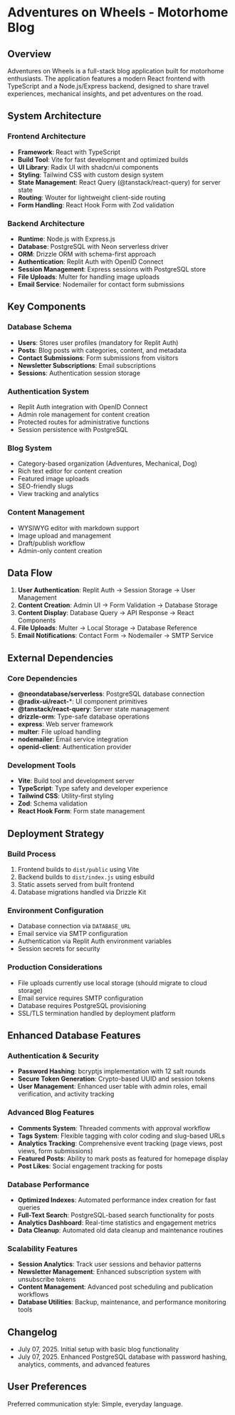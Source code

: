 # Adventures on Wheels - Motorhome Blog

## Overview

Adventures on Wheels is a full-stack blog application built for motorhome enthusiasts. The application features a modern React frontend with TypeScript and a Node.js/Express backend, designed to share travel experiences, mechanical insights, and pet adventures on the road.

## System Architecture

### Frontend Architecture
- **Framework**: React with TypeScript
- **Build Tool**: Vite for fast development and optimized builds
- **UI Library**: Radix UI with shadcn/ui components
- **Styling**: Tailwind CSS with custom design system
- **State Management**: React Query (@tanstack/react-query) for server state
- **Routing**: Wouter for lightweight client-side routing
- **Form Handling**: React Hook Form with Zod validation

### Backend Architecture
- **Runtime**: Node.js with Express.js
- **Database**: PostgreSQL with Neon serverless driver
- **ORM**: Drizzle ORM with schema-first approach
- **Authentication**: Replit Auth with OpenID Connect
- **Session Management**: Express sessions with PostgreSQL store
- **File Uploads**: Multer for handling image uploads
- **Email Service**: Nodemailer for contact form submissions

## Key Components

### Database Schema
- **Users**: Stores user profiles (mandatory for Replit Auth)
- **Posts**: Blog posts with categories, content, and metadata
- **Contact Submissions**: Form submissions from visitors
- **Newsletter Subscriptions**: Email subscriptions
- **Sessions**: Authentication session storage

### Authentication System
- Replit Auth integration with OpenID Connect
- Admin role management for content creation
- Protected routes for administrative functions
- Session persistence with PostgreSQL

### Blog System
- Category-based organization (Adventures, Mechanical, Dog)
- Rich text editor for content creation
- Featured image uploads
- SEO-friendly slugs
- View tracking and analytics

### Content Management
- WYSIWYG editor with markdown support
- Image upload and management
- Draft/publish workflow
- Admin-only content creation

## Data Flow

1. **User Authentication**: Replit Auth → Session Storage → User Management
2. **Content Creation**: Admin UI → Form Validation → Database Storage
3. **Content Display**: Database Query → API Response → React Components
4. **File Uploads**: Multer → Local Storage → Database Reference
5. **Email Notifications**: Contact Form → Nodemailer → SMTP Service

## External Dependencies

### Core Dependencies
- **@neondatabase/serverless**: PostgreSQL database connection
- **@radix-ui/react-***: UI component primitives
- **@tanstack/react-query**: Server state management
- **drizzle-orm**: Type-safe database operations
- **express**: Web server framework
- **multer**: File upload handling
- **nodemailer**: Email service integration
- **openid-client**: Authentication provider

### Development Tools
- **Vite**: Build tool and development server
- **TypeScript**: Type safety and developer experience
- **Tailwind CSS**: Utility-first styling
- **Zod**: Schema validation
- **React Hook Form**: Form state management

## Deployment Strategy

### Build Process
1. Frontend builds to `dist/public` using Vite
2. Backend builds to `dist/index.js` using esbuild
3. Static assets served from built frontend
4. Database migrations handled via Drizzle Kit

### Environment Configuration
- Database connection via `DATABASE_URL`
- Email service via SMTP configuration
- Authentication via Replit Auth environment variables
- Session secrets for security

### Production Considerations
- File uploads currently use local storage (should migrate to cloud storage)
- Email service requires SMTP configuration
- Database requires PostgreSQL provisioning
- SSL/TLS termination handled by deployment platform

## Enhanced Database Features

### Authentication & Security
- **Password Hashing**: bcryptjs implementation with 12 salt rounds
- **Secure Token Generation**: Crypto-based UUID and session tokens
- **User Management**: Enhanced user table with admin roles, email verification, and activity tracking

### Advanced Blog Features
- **Comments System**: Threaded comments with approval workflow
- **Tags System**: Flexible tagging with color coding and slug-based URLs
- **Analytics Tracking**: Comprehensive event tracking (page views, post views, form submissions)
- **Featured Posts**: Ability to mark posts as featured for homepage display
- **Post Likes**: Social engagement tracking for posts

### Database Performance
- **Optimized Indexes**: Automated performance index creation for fast queries
- **Full-Text Search**: PostgreSQL-based search functionality for posts
- **Analytics Dashboard**: Real-time statistics and engagement metrics
- **Data Cleanup**: Automated old data cleanup and maintenance routines

### Scalability Features
- **Session Analytics**: Track user sessions and behavior patterns
- **Newsletter Management**: Enhanced subscription system with unsubscribe tokens
- **Content Management**: Advanced post scheduling and publication workflows
- **Database Utilities**: Backup, maintenance, and performance monitoring tools

## Changelog

- July 07, 2025. Initial setup with basic blog functionality
- July 07, 2025. Enhanced PostgreSQL database with password hashing, analytics, comments, and advanced features

## User Preferences

Preferred communication style: Simple, everyday language.